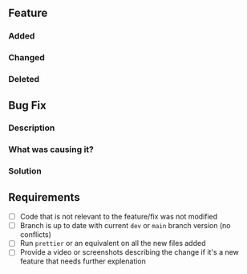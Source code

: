## Feature
### Added
### Changed
### Deleted

## Bug Fix
### Description
### What was causing it?
### Solution

## Requirements
- [ ] Code that is not relevant to the feature/fix was not modified
- [ ] Branch is up to date with current ``dev`` or ``main`` branch version (no conflicts) 
- [ ] Run `prettier` or an equivalent on all the new files added
- [ ] Provide a video or screenshots describing the change if it's a new feature that needs further explenation
